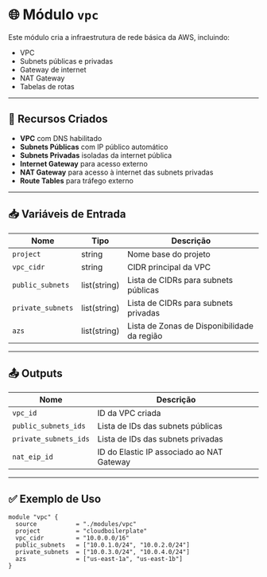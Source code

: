 # 🌐 Módulo `vpc`

Este módulo cria a infraestrutura de rede básica da AWS, incluindo:

- VPC
- Subnets públicas e privadas
- Gateway de internet
- NAT Gateway
- Tabelas de rotas

---

## 🚀 Recursos Criados

- **VPC** com DNS habilitado
- **Subnets Públicas** com IP público automático
- **Subnets Privadas** isoladas da internet pública
- **Internet Gateway** para acesso externo
- **NAT Gateway** para acesso à internet das subnets privadas
- **Route Tables** para tráfego externo

---

## 📥 Variáveis de Entrada

| Nome              | Tipo          | Descrição                                    |
|-------------------|---------------|----------------------------------------------|
| `project`         | string        | Nome base do projeto                         |
| `vpc_cidr`        | string        | CIDR principal da VPC                        |
| `public_subnets`  | list(string)  | Lista de CIDRs para subnets públicas         |
| `private_subnets` | list(string)  | Lista de CIDRs para subnets privadas         |
| `azs`             | list(string)  | Lista de Zonas de Disponibilidade da região  |

---

## 📤 Outputs

| Nome                  | Descrição                                |
|------------------------|--------------------------------------------|
| `vpc_id`              | ID da VPC criada                          |
| `public_subnets_ids`  | Lista de IDs das subnets públicas         |
| `private_subnets_ids` | Lista de IDs das subnets privadas         |
| `nat_eip_id`          | ID do Elastic IP associado ao NAT Gateway |

---

## ✅ Exemplo de Uso

```hcl
module "vpc" {
  source           = "./modules/vpc"
  project          = "cloudboilerplate"
  vpc_cidr         = "10.0.0.0/16"
  public_subnets   = ["10.0.1.0/24", "10.0.2.0/24"]
  private_subnets  = ["10.0.3.0/24", "10.0.4.0/24"]
  azs              = ["us-east-1a", "us-east-1b"]
}
